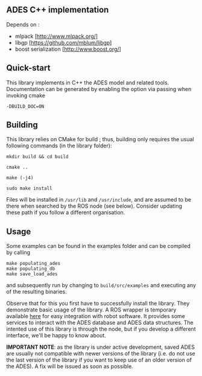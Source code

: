 ADES C++ implementation
----

Depends on :
 - mlpack [http://www.mlpack.org/]
 - libgp [https://github.com/mblum/libgp]
 - boost serialization [http://www.boost.org/]

## Quick-start

This library implements in C++ the ADES model and related tools. Documentation can be generated by enabling the option via passing when invoking cmake
```
-DBUILD_DOC=ON
```

## Building

This library relies on CMake for build ; thus, building only requires the usual following commands (in the library folder):

```
mkdir build && cd build

cmake ..

make (-j4)

sudo make install
```

Files will be installed in ```/usr/lib``` and ```/usr/include```, and are assumed to be there when searched by the ROS node (see below). Consider updating these path if you follow a different organisation.

## Usage

Some examples can be found in the examples folder and can be compiled by calling
```
make populating_ades
make populating_db
make save_load_ades
```
and subsequently run by changing to ```build/src/examples``` and executing any of the resulting binaries.

Observe that for this you first have to successfully install the library. They demonstrate basic usage of the library. A ROS wrapper is temporary available [here](https://github.com/r1d1/iis_libades_ros) for easy integration with robot software. It provides some services to interact with the ADES database and ADES data structures. The intented use of this library is through the node, but if you develop a different interface, we'll be happy to know about.

**IMPORTANT NOTE**: as the library is under active development, saved ADES are usually not compatible with newer versions of the library (i.e. do not use the last version of the library if you want to keep use of an older version of the ADES). A fix will be issued as soon as possible.
